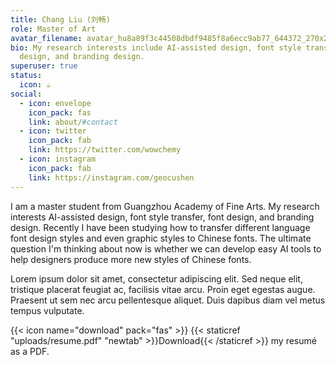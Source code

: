 ```yaml
---
title: Chang Liu (刘畅)
role: Master of Art
avatar_filename: avatar_hu8a89f3c44508dbdf9485f8a6ecc9ab77_644372_270x270_fill_lanczos_center_3.png
bio: My research interests include AI-assisted design, font style transfer, font
  design, and branding design.
superuser: true
status:
  icon: ☕️
social:
  - icon: envelope
    icon_pack: fas
    link: about/#contact
  - icon: twitter
    icon_pack: fab
    link: https://twitter.com/wowchemy
  - icon: instagram
    icon_pack: fab
    link: https://instagram.com/geocushen
---
```

I am a master student from Guangzhou Academy of Fine Arts. My research interests AI-assisted design, font style transfer, font design, and branding design. Recently I have been studying how to transfer different language font design styles and even graphic styles to Chinese fonts. The ultimate question I'm thinking about now is whether we can develop easy AI tools to help designers produce more new styles of Chinese fonts.

Lorem ipsum dolor sit amet, consectetur adipiscing elit. Sed neque elit, tristique placerat feugiat ac, facilisis vitae arcu. Proin eget egestas augue. Praesent ut sem nec arcu pellentesque aliquet. Duis dapibus diam vel metus tempus vulputate.

{{< icon name="download" pack="fas" >}} {{< staticref "uploads/resume.pdf" "newtab" >}}Download{{< /staticref >}} my resumé as a PDF.